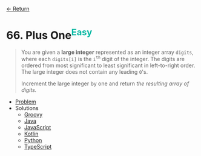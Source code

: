 [&larr; Return](https://hanggrian.github.io/grind-leetcode/)

# 66. Plus One<sup style="color: rgb(0, 184, 163);">Easy</sup>

> You are given a **large integer** represented as an integer array `digits`,
  where each `digits[i]` is the `i`<sup>`th`</sup> digit of the integer. The
  digits are ordered from most significant to least significant in left-to-right
  order. The large integer does not contain any leading `0`'s.
>
> Increment the large integer by one and return *the resulting array of digits.*

- [Problem](https://leetcode.com/problems/plus-one/)
- Solutions
  - [Groovy](https://github.com/hanggrian/grind-leetcode/blob/main/groovy/src/main/groovy/problems1_100/PlusOne.groovy)
  - [Java](https://github.com/hanggrian/grind-leetcode/blob/main/java/src/main/java/problems1_100/PlusOne.java)
  - [JavaScript](https://github.com/hanggrian/grind-leetcode/blob/main/javascript/src/problems1_100/plus-one.js)
  - [Kotlin](https://github.com/hanggrian/grind-leetcode/blob/main/kotlin/src/main/kotlin/problems1_100/PlusOne.kt)
  - [Python](https://github.com/hanggrian/grind-leetcode/blob/main/python/src/problems1_100/plus_one.py)
  - [TypeScript](https://github.com/hanggrian/grind-leetcode/blob/main/typescript/src/problems1_100/plus-one.ts)
